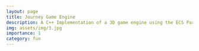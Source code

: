 ```yaml
---
layout: page
title: Journey Game Engine 
description: A C++ Implementation of a 3D game engine using the ECS Paradigm 
img: assets/img/3.jpg
importance: 1 
category: fun
---
```


